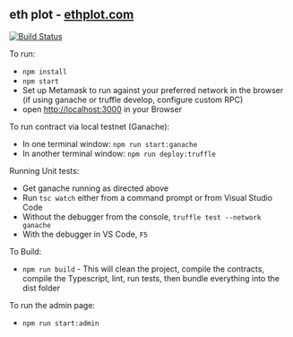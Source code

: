 ## eth plot - [ethplot.com](https://ethplot.com)

[![Build Status](https://travis-ci.com/space-dust-blockchain/eth-plot.svg?token=w3NzMnRtreD5ymzPaywx&branch=master)](https://travis-ci.com/space-dust-blockchain/eth-plot)

To run:

- `npm install`
- `npm start`
- Set up Metamask to run against your preferred network in the browser (if using ganache or truffle develop, configure custom RPC)
- open [http://localhost:3000](http://localhost:3000) in your Browser

To run contract via local testnet (Ganache):

- In one terminal window: `npm run start:ganache`
- In another terminal window: `npm run deploy:truffle`

Running Unit tests:

- Get ganache running as directed above
- Run `tsc watch` either from a command prompt or from Visual Studio Code
- Without the debugger from the console, `truffle test --network ganache`
- With the debugger in VS Code, `F5`

To Build:

- `npm run build` - This will clean the project, compile the contracts, compile the Typescript, lint, run tests, then bundle everything into the dist folder

To run the admin page:

- `npm run start:admin`